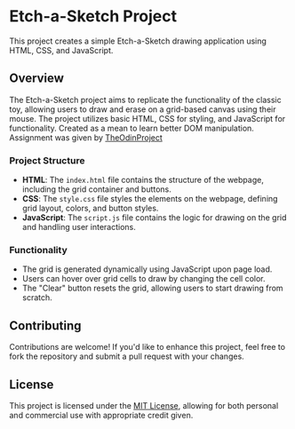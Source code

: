 # Etch-a-Sketch Project

This project creates a simple Etch-a-Sketch drawing application using HTML, CSS, and JavaScript.

## Overview

The Etch-a-Sketch project aims to replicate the functionality of the classic toy, allowing users to draw and erase on a grid-based canvas using their mouse. The project utilizes basic HTML, CSS for styling, and JavaScript for functionality. Created as a mean to learn better DOM manipulation. Assignment was given by [TheOdinProject](https://www.theodinproject.com/lessons/foundations-etch-a-sketch)

### Project Structure

- **HTML**: The `index.html` file contains the structure of the webpage, including the grid container and buttons.
- **CSS**: The `style.css` file styles the elements on the webpage, defining grid layout, colors, and button styles.
- **JavaScript**: The `script.js` file contains the logic for drawing on the grid and handling user interactions.

### Functionality

- The grid is generated dynamically using JavaScript upon page load.
- Users can hover over grid cells to draw by changing the cell color.
- The "Clear" button resets the grid, allowing users to start drawing from scratch.

## Contributing

Contributions are welcome! If you'd like to enhance this project, feel free to fork the repository and submit a pull request with your changes.

## License

This project is licensed under the [MIT License](/LICENSE), allowing for both personal and commercial use with appropriate credit given.
